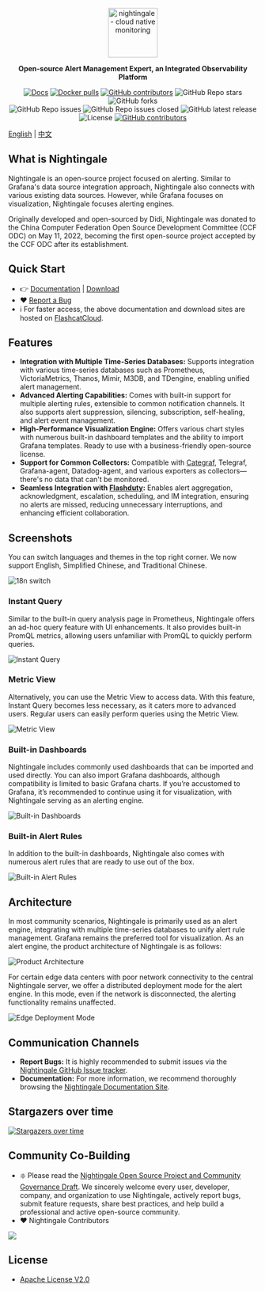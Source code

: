 <p align="center">
  <a href="https://github.com/ccfos/nightingale">
    <img src="doc/img/Nightingale_L_V.png" alt="nightingale - cloud native monitoring" width="100" /></a>
</p>
<p align="center">
  <b>Open-source Alert Management Expert, an Integrated Observability Platform</b>
</p>

<p align="center">
<a href="https://flashcat.cloud/docs/">
  <img alt="Docs" src="https://img.shields.io/badge/docs-get%20started-brightgreen"/></a>
<a href="https://hub.docker.com/u/flashcatcloud">
  <img alt="Docker pulls" src="https://img.shields.io/docker/pulls/flashcatcloud/nightingale"/></a>
<a href="https://github.com/ccfos/nightingale/graphs/contributors">
  <img alt="GitHub contributors" src="https://img.shields.io/github/contributors-anon/ccfos/nightingale"/></a>
<img alt="GitHub Repo stars" src="https://img.shields.io/github/stars/ccfos/nightingale">
<img alt="GitHub forks" src="https://img.shields.io/github/forks/ccfos/nightingale">
<br/><img alt="GitHub Repo issues" src="https://img.shields.io/github/issues/ccfos/nightingale">
<img alt="GitHub Repo issues closed" src="https://img.shields.io/github/issues-closed/ccfos/nightingale">
<img alt="GitHub latest release" src="https://img.shields.io/github/v/release/ccfos/nightingale"/>
<img alt="License" src="https://img.shields.io/badge/license-Apache--2.0-blue"/>
<a href="https://n9e-talk.slack.com/">
  <img alt="GitHub contributors" src="https://img.shields.io/badge/join%20slack-%23n9e-brightgreen.svg"/></a>
</p>



[English](./README_en.md) | [中文](./README.md)

## What is Nightingale

Nightingale is an open-source project focused on alerting. Similar to Grafana's data source integration approach, Nightingale also connects with various existing data sources. However, while Grafana focuses on visualization, Nightingale focuses alerting engines.

Originally developed and open-sourced by Didi, Nightingale was donated to the China Computer Federation Open Source Development Committee (CCF ODC) on May 11, 2022, becoming the first open-source project accepted by the CCF ODC after its establishment. 


## Quick Start

- 👉 [Documentation](https://flashcat.cloud/docs/) | [Download](https://flashcat.cloud/download/nightingale/)
- ❤️ [Report a Bug](https://github.com/ccfos/nightingale/issues/new?assignees=&labels=&projects=&template=question.yml)
- ℹ️ For faster access, the above documentation and download sites are hosted on [FlashcatCloud](https://flashcat.cloud).

## Features

- **Integration with Multiple Time-Series Databases:** Supports integration with various time-series databases such as Prometheus, VictoriaMetrics, Thanos, Mimir, M3DB, and TDengine, enabling unified alert management.
- **Advanced Alerting Capabilities:** Comes with built-in support for multiple alerting rules, extensible to common notification channels. It also supports alert suppression, silencing, subscription, self-healing, and alert event management.
- **High-Performance Visualization Engine:** Offers various chart styles with numerous built-in dashboard templates and the ability to import Grafana templates. Ready to use with a business-friendly open-source license.
- **Support for Common Collectors:** Compatible with [Categraf](https://flashcat.cloud/product/categraf), Telegraf, Grafana-agent, Datadog-agent, and various exporters as collectors—there's no data that can't be monitored.
- **Seamless Integration with [Flashduty](https://flashcat.cloud/product/flashcat-duty/):** Enables alert aggregation, acknowledgment, escalation, scheduling, and IM integration, ensuring no alerts are missed, reducing unnecessary interruptions, and enhancing efficient collaboration.


## Screenshots

You can switch languages and themes in the top right corner. We now support English, Simplified Chinese, and Traditional Chinese. 

![18n switch](doc/img/readme/n9e-switch-i18n.png)

### Instant Query

Similar to the built-in query analysis page in Prometheus, Nightingale offers an ad-hoc query feature with UI enhancements. It also provides built-in PromQL metrics, allowing users unfamiliar with PromQL to quickly perform queries.

![Instant Query](doc/img/readme/20240513103305.png)

### Metric View

Alternatively, you can use the Metric View to access data. With this feature, Instant Query becomes less necessary, as it caters more to advanced users. Regular users can easily perform queries using the Metric View.

![Metric View](doc/img/readme/20240513103530.png)

### Built-in Dashboards

Nightingale includes commonly used dashboards that can be imported and used directly. You can also import Grafana dashboards, although compatibility is limited to basic Grafana charts. If you’re accustomed to Grafana, it’s recommended to continue using it for visualization, with Nightingale serving as an alerting engine.

![Built-in Dashboards](doc/img/readme/20240513103628.png)

### Built-in Alert Rules

In addition to the built-in dashboards, Nightingale also comes with numerous alert rules that are ready to use out of the box.

![Built-in Alert Rules](doc/img/readme/20240513103825.png)



## Architecture

In most community scenarios, Nightingale is primarily used as an alert engine, integrating with multiple time-series databases to unify alert rule management. Grafana remains the preferred tool for visualization. As an alert engine, the product architecture of Nightingale is as follows:

![Product Architecture](doc/img/readme/20240221152601.png)

For certain edge data centers with poor network connectivity to the central Nightingale server, we offer a distributed deployment mode for the alert engine. In this mode, even if the network is disconnected, the alerting functionality remains unaffected.

![Edge Deployment Mode](doc/img/readme/20240222102119.png)


## Communication Channels

- **Report Bugs:** It is highly recommended to submit issues via the [Nightingale GitHub Issue tracker](https://github.com/ccfos/nightingale/issues/new?assignees=&labels=kind%2Fbug&projects=&template=bug_report.yml).
- **Documentation:** For more information, we recommend thoroughly browsing the [Nightingale Documentation Site](https://flashcat.cloud/docs/content/flashcat-monitor/nightingale-v7/introduction/).

## Stargazers over time

[![Stargazers over time](https://api.star-history.com/svg?repos=ccfos/nightingale&type=Date)](https://star-history.com/#ccfos/nightingale&Date)

## Community Co-Building

- ❇️ Please read the [Nightingale Open Source Project and Community Governance Draft](./doc/community-governance.md). We sincerely welcome every user, developer, company, and organization to use Nightingale, actively report bugs, submit feature requests, share best practices, and help build a professional and active open-source community.
-  ❤️ Nightingale Contributors
<a href="https://github.com/ccfos/nightingale/graphs/contributors">
  <img src="https://contrib.rocks/image?repo=ccfos/nightingale" />
</a>

## License
- [Apache License V2.0](https://github.com/didi/nightingale/blob/main/LICENSE)
